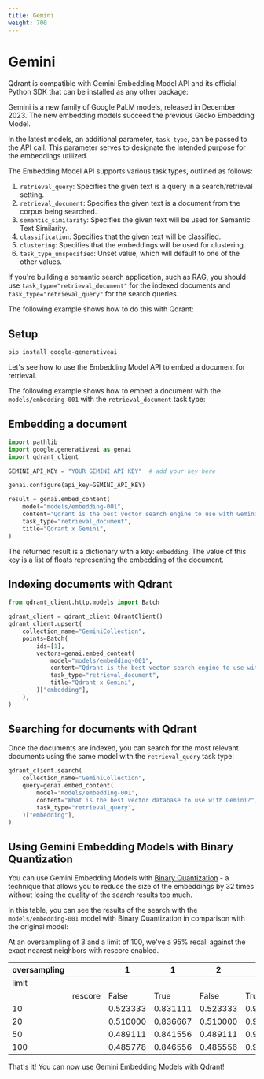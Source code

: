 ```yaml
---
title: Gemini
weight: 700
---
```


# Gemini

Qdrant is compatible with Gemini Embedding Model API and its official Python SDK that can be installed as any other package:

Gemini is a new family of Google PaLM models, released in December 2023. The new embedding models succeed the previous Gecko Embedding Model. 

In the latest models, an additional parameter, `task_type`, can be passed to the API call. This parameter serves to designate the intended purpose for the embeddings utilized.

The Embedding Model API supports various task types, outlined as follows:

1. `retrieval_query`: Specifies the given text is a query in a search/retrieval setting.
2. `retrieval_document`: Specifies the given text is a document from the corpus being searched.
3. `semantic_similarity`: Specifies the given text will be used for Semantic Text Similarity.
4. `classification`: Specifies that the given text will be classified.
5. `clustering`: Specifies that the embeddings will be used for clustering.
6. `task_type_unspecified`: Unset value, which will default to one of the other values.


If you're building a semantic search application, such as RAG, you should use `task_type="retrieval_document"` for the indexed documents and `task_type="retrieval_query"` for the search queries. 

The following example shows how to do this with Qdrant:

## Setup

```bash
pip install google-generativeai
```

Let's see how to use the Embedding Model API to embed a document for retrieval. 

The following example shows how to embed a document with the `models/embedding-001` with the `retrieval_document` task type:

## Embedding a document

```python
import pathlib
import google.generativeai as genai
import qdrant_client

GEMINI_API_KEY = "YOUR GEMINI API KEY"  # add your key here

genai.configure(api_key=GEMINI_API_KEY)

result = genai.embed_content(
    model="models/embedding-001",
    content="Qdrant is the best vector search engine to use with Gemini",
    task_type="retrieval_document",
    title="Qdrant x Gemini",
)
```

The returned result is a dictionary with a key: `embedding`. The value of this key is a list of floats representing the embedding of the document.

## Indexing documents with Qdrant

```python
from qdrant_client.http.models import Batch

qdrant_client = qdrant_client.QdrantClient()
qdrant_client.upsert(
    collection_name="GeminiCollection",
    points=Batch(
        ids=[1],
        vectors=genai.embed_content(
            model="models/embedding-001",
            content="Qdrant is the best vector search engine to use with Gemini",
            task_type="retrieval_document",
            title="Qdrant x Gemini",
        )["embedding"],
    ),
)
```

## Searching for documents with Qdrant

Once the documents are indexed, you can search for the most relevant documents using the same model with the `retrieval_query` task type:

```python
qdrant_client.search(
    collection_name="GeminiCollection",
    query=genai.embed_content(
        model="models/embedding-001",
        content="What is the best vector database to use with Gemini?",
        task_type="retrieval_query",
    )["embedding"],
)
```

## Using Gemini Embedding Models with Binary Quantization

You can use Gemini Embedding Models with [Binary Quantization](../../articles/binary-quantization) - a technique that allows you to reduce the size of the embeddings by 32 times without losing the quality of the search results too much. 

In this table, you can see the results of the search with the `models/embedding-001` model with Binary Quantization in comparison with the original model:

At an oversampling of 3 and a limit of 100, we've a 95% recall against the exact nearest neighbors with rescore enabled.

| oversampling |         | 1        | 1        | 2        | 2        | 3        | 3        |
|--------------|---------|----------|----------|----------|----------|----------|----------|
| limit        |         |          |          |          |          |          |          |
|              | rescore | False    | True     | False    | True     | False    | True     |
| 10           |         | 0.523333 | 0.831111 | 0.523333 | 0.915556 | 0.523333 | 0.950000 |
| 20           |         | 0.510000 | 0.836667 | 0.510000 | 0.912222 | 0.510000 | 0.937778 |
| 50           |         | 0.489111 | 0.841556 | 0.489111 | 0.913333 | 0.488444 | 0.947111 |
| 100          |         | 0.485778 | 0.846556 | 0.485556 | 0.929000 | 0.486000 | **0.956333** |

That's it! You can now use Gemini Embedding Models with Qdrant!